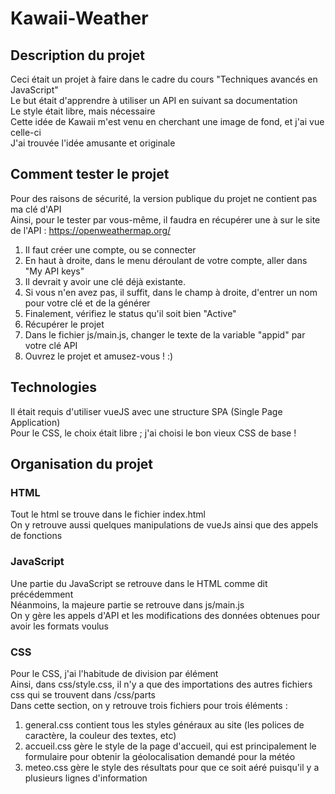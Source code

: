 # Kawaii-Weather

## Description du projet
Ceci était un projet à faire dans le cadre du cours "Techniques avancés en JavaScript"  
Le but était d'apprendre à utiliser un API en suivant sa documentation  
Le style était libre, mais nécessaire  
Cette idée de Kawaii m'est venu en cherchant une image de fond, et j'ai vue celle-ci  
J'ai trouvée l'idée amusante et originale

## Comment tester le projet
Pour des raisons de sécurité, la version publique du projet ne contient pas ma clé d'API  
Ainsi, pour le tester par vous-même, il faudra en récupérer une à sur le site de l'API : https://openweathermap.org/
1. Il faut créer une compte, ou se connecter
2. En haut à droite, dans le menu déroulant de votre compte, aller dans "My API keys"
3. Il devrait y avoir une clé déjà existante.
4. Si vous n'en avez pas, il suffit, dans le champ à droite, d'entrer un nom pour votre clé et de la générer
5. Finalement, vérifiez le status qu'il soit bien "Active"
6. Récupérer le projet
7. Dans le fichier js/main.js, changer le texte de la variable "appid" par votre clé API
8. Ouvrez le projet et amusez-vous ! :)

## Technologies
Il était requis d'utiliser vueJS avec une structure SPA (Single Page Application)  
Pour le CSS, le choix était libre ; j'ai choisi le bon vieux CSS de base !

## Organisation du projet
### HTML
Tout le html se trouve dans le fichier index.html  
On y retrouve aussi quelques manipulations de vueJs ainsi que des appels de fonctions

### JavaScript
Une partie du JavaScript se retrouve dans le HTML comme dit précédemment  
Néanmoins, la majeure partie se retrouve dans js/main.js  
On y gère les appels d'API et les modifications des données obtenues pour avoir les formats voulus

### CSS
Pour le CSS, j'ai l'habitude de division par élément  
Ainsi, dans css/style.css, il n'y a que des importations des autres fichiers css qui se trouvent dans /css/parts  
Dans cette section, on y retrouve trois fichiers pour trois éléments :
1. general.css contient tous les styles généraux au site (les polices de caractère, la couleur des textes, etc)
2. accueil.css gère le style de la page d'accueil, qui est principalement le formulaire pour obtenir la géolocalisation demandé pour la météo
3. meteo.css gère le style des résultats pour que ce soit aéré puisqu'il y a plusieurs lignes d'information

